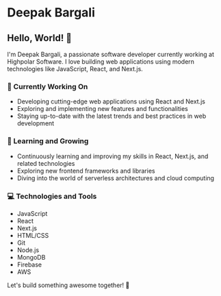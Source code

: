 # Deepak Bargali

## Hello, World! 👋

I'm Deepak Bargali, a passionate software developer currently working at Highpolar Software. I love building web applications using modern technologies like JavaScript, React, and Next.js.

### 🔭 Currently Working On

- Developing cutting-edge web applications using React and Next.js
- Exploring and implementing new features and functionalities
- Staying up-to-date with the latest trends and best practices in web development

### 🌱 Learning and Growing

- Continuously learning and improving my skills in React, Next.js, and related technologies
- Exploring new frontend frameworks and libraries
- Diving into the world of serverless architectures and cloud computing

### 💻 Technologies and Tools

- JavaScript
- React
- Next.js
- HTML/CSS
- Git
- Node.js
- MongoDB
- Firebase
- AWS


Let's build something awesome together! 🚀
